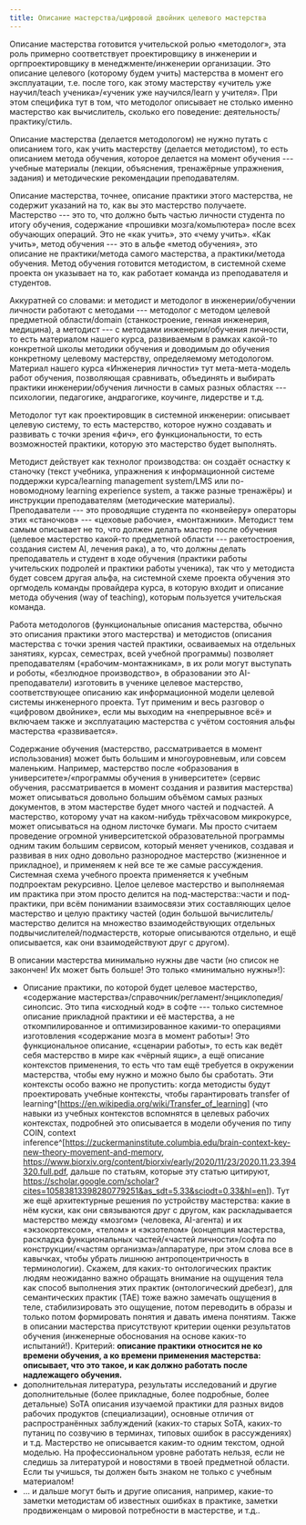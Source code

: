 ```yaml
---
title: Описание мастерства/цифровой двойник целевого мастерства
---
```


Описание мастерства готовится учительской ролью «методолог», эта роль
примерно соответствует проектировщику в инженерии и оргпроектировщику в
менеджменте/инженерии организации. Это описание целевого (которому будем
учить) мастерства в момент его эксплуатации, т.е. после того, как этому
мастерству «учитель уже научил/teach ученика»/«ученик уже научился/learn
у учителя». При этом специфика тут в том, что методолог описывает не
столько именно мастерство как вычислитель, сколько его поведение:
деятельность/практику/стиль.

Описание мастерства (делается методологом) не нужно путать с описанием
того, как учить мастерству (делается методистом), то есть описанием
метода обучения, которое делается на момент обучения --- учебные
материалы (лекции, объяснения, тренажёрные упражнения, задания) и
методические рекомендации преподавателям.

Описание мастерства, точнее, описание практики этого мастерства, не
содержит указаний на то, как вы это мастерство получаете. Мастерство ---
это то, что должно быть частью личности студента по итогу обучения,
содержание «прошивки мозга/комьпютера» после всех обучающих операций.
Это не «как учить», это «чему учить». «Как учить», метод обучения ---
это в альфе «метод обучения», это описание не практики/метода самого
мастерства, а практики/метода обучения. Метод обучения готовится
методистом, в системной схеме проекта он указывает на то, как работает
команда из преподавателя и студентов.

Аккуратней со словами: и методист и методолог в инженерии/обучении
личности работают с методами --- методолог с методом целевой предметной
области/domain (станкостроение, генная инженерия, медицина), а
методист --- с методами инженерии/обучения личности, то есть материалом
нашего курса, развиваемым в рамках какой-то конкретной школы методики
обучения и доводимым до обучения конкретному целевому мастерству,
определяемому методологом. Материал нашего курса «Инженерия личности»
тут мета-мета-модель работ обучения, позволяющая сравнивать, объединять
и выбирать практики инженерии/обучения личности в самых разных
областях --- психологии, педагогике, андрагогике, коучинге, лидерстве и
т.д.

Методолог тут как проектировщик в системной инженерии: описывает целевую
систему, то есть мастерство, которое нужно создавать и развивать с точки
зрения «фич», его функциональности, то есть возможностей практики,
которую это мастерство будет выполнять.

Методист действует как технолог производства: он создаёт оснастку к
станочку (текст учебника, упражнения к информационной системе поддержки
курса/learning management system/LMS или по-новомодному learning
experience system, а также разные тренажёры) и инструкции преподавателям
(методические материалы). Преподаватели --- это проводящие студента по
«конвейеру» операторы этих «станочков» --- «цеховые рабочие»,
«монтажники». Методист тем самым описывает не то, что должен делать
мастер после обучения (целевое мастерство какой-то предметной
области --- ракетостроения, создания систем AI, лечения рака), а то, что
должны делать преподаватель и студент в ходе обучения (практики работы
учительских подролей и практики работы ученика), так что у методиста
будет совсем другая альфа, на системной схеме проекта обучения это
оргмодель команды провайдера курса, в которую входит и описание метода
обучения (way of teaching), которым пользуется учительская команда.

Работа методологов (функциональные описания мастерства, обычно это
описания практики этого мастерства) и методистов (описания мастерства с
точки зрения частей практики, осваиваемых на отдельных занятиях, курсах,
семестрах, всей учебной программы) позволяет преподавателям
(«рабочим-монтажникам», в их роли могут выступать и роботы, «безлюдное
производство», в образовании это AI-преподаватели) изготовить в ученике
целевое мастерство, соответствующее описанию как информационной модели
целевой системы инженерного проекта. Тут применим и весь разговор о
«цифровом двойнике», если мы выходим на «непрерывное всё» и включаем
также и эксплуатацию мастерства с учётом состояния альфы мастерства
«развивается».

Содержание обучения (мастерство, рассматривается в момент использования)
может быть большим и многоуровневым, или совсем маленьким. Например,
мастерство после «образования в университете»/«программы обучения в
университете» (сервис обучения, рассматривается в момент создания и
развития мастерства) может описываться довольно большим объёмом самых
разных документов, в этом мастерстве будет много частей и подчастей. А
мастерство, которому учат на каком-нибудь трёхчасовом микрокурсе, может
описываться на одном листочке бумаги. Мы просто считаем проведение
огромной университетской образовательной программы одним таким большим
сервисом, который меняет учеников, создавая и развивая в них одно
довольно разнородное мастерство (жизненное и прикладное), и применяем к
ней все те же самые рассуждения. Системная схема учебного проекта
применяется к учебным подпроектам рекурсивно. Целое целевое мастерство и
выполняемая им практика при этом просто делится на под-мастерства::части
и под-практики, при всём понимании взаимосвязи этих составляющих целое
мастерство и целую практику частей (один большой вычислитель/мастерство
делится на множество взаимодействующих отдельных
подвычислителей/подмастерств, которые описываются отдельно, и ещё
описывается, как они взаимодействуют друг с другом).

В описании мастерства минимально нужны две части (но список не закончен!
Их может быть больше! Это только «минимально нужны»!):

-   Описание практики, по которой будет целевое мастерство, «содержание
    мастерства»/справочник/регламент/энциклопедия/синопсис. Это типа
    «исходный код» в софте --- только системное описание прикладной
    практики и её мастерства, а не откомпилированное и оптимизированное
    какими-то операциями изготовления «содержание мозга в момент
    работы»! Это функциональное описание, «сценарии работы», то есть как
    ведёт себя мастерство в мире как «чёрный ящик», а ещё описание
    контекстов применения, то есть что там ещё требуется в окружении
    мастерства, чтобы ему нужно и можно было бы сработать. Эти контексты
    особо важно не пропустить: когда методисты будут проектировать
    учебные контексты, чтобы гарантировать transfer of
    learning^[<https://en.wikipedia.org/wiki/Transfer_of_learning>]
    (что навыки из учебных контекстов вспомнятся в целевых рабочих
    контекстах, подробней это описывается в модели обучения по типу
    COIN, context
    inference^[<https://zuckermaninstitute.columbia.edu/brain-context-key-new-theory-movement-and-memory>,
    <https://www.biorxiv.org/content/biorxiv/early/2020/11/23/2020.11.23.394320.full.pdf>,
    дальше по статьям, которые эту статью цитируют,
    <https://scholar.google.com/scholar?cites=10583813398280779251&as_sdt=5,33&sciodt=0,33&hl=en>]).
    Тут же ещё архитектурные решения по устройству мастерства: какие в
    нём куски, как они связываются друг с другом, как раскладывается
    мастерство между «мозгом» (человека, AI-агента) и их
    «экзокортексом», «телом» и «экзотелом» (концепция мастерства,
    раскладка функциональных частей/«частей личности»/софта по
    конструкции/«частям организма»/аппаратуре, при этом слова все в
    кавычках, чтобы убрать лишнюю антропоцентричность в терминологии).
    Скажем, для каких-то онтологических практик людям неожиданно важно
    обращать внимание на ощущения тела как способ выполнения этих
    практик (онтологический дребезг), для семантических практик (TAE)
    тоже важно замечать ощущения в теле, стабилизировать это ощущение,
    потом переводить в образы и только потом формировать понятия и
    давать имена понятиям. Также в описании мастерства присутствуют
    критерии оценки результатов обучения (инженерные обоснования на
    основе каких-то испытаний!). Критерий: **описание практики**
    **относится не ко времени обучения, а ко времени применения
    мастерства: описывает, что это такое, и как должно работать после
    надлежащего обучения.**
-   дополнительная литература, результаты исследований и другие
    дополнительные (более прикладные, более подробные, более детальные)
    SoTA описания изучаемой практики для разных видов рабочих продуктов
    (специализации), основные отличия от распространённых заблуждений
    (каких-то старых SoTA, каких-то путаниц по созвучию в терминах,
    типовых ошибок в рассуждениях) и т.д. Мастерство не описывается
    каким-то одним текстом, одной моделью. На профессиональном уровне
    работать нельзя, если не следишь за литературой и новостями в твоей
    предметной области. Если ты учишься, ты должен быть знаком не только
    с учебным материалом!
-   \... и дальше могут быть и другие описания, например, какие-то
    заметки методистам об известных ошибках в практике, заметки
    продвиженцам о мировой потребности в мастерстве, и т.д..
